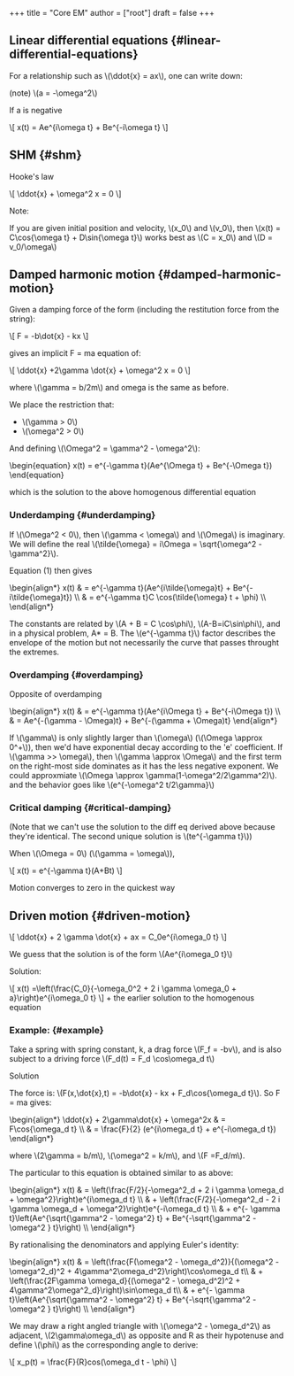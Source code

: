 +++
title = "Core EM"
author = ["root"]
draft = false
+++

## Linear differential equations {#linear-differential-equations}

For a relationship such as \\(\ddot{x} = ax\\), one can write down:

(note)
\\(a = -\omega^2\\)

If a is negative

\\[
x(t) = Ae^{i\omega t} + Be^{-i\omega t}
\\]


## SHM {#shm}

Hooke's law

\\[
\ddot{x} + \omega^2 x = 0
\\]

Note:

If you are given initial position and velocity, \\(x\_0\\) and \\(v\_0\\), then \\(x(t) = C\cos{\omega t} + D\sin{\omega t}\\) works best as \\(C = x\_0\\) and \\(D = v\_0/\omega\\)


## Damped harmonic motion {#damped-harmonic-motion}

Given a damping force of the form (including the restitution force from the string):

\\[
F = -b\dot{x} - kx
\\]

gives an implicit F = ma equation of:

\\[
\ddot{x} +2\gamma \dot{x} + \omega^2 x = 0
\\]

where \\(\gamma = b/2m\\) and omega is the same as before.

We place the restriction that:

-   \\(\gamma > 0\\)
-   \\(\omega^2 > 0\\)

And defining \\(\Omega^2 = \gamma^2 - \omega^2\\):

\begin{equation}
x(t) = e^{-\gamma t}(Ae^{\Omega t} + Be^{-\Omega t})
\end{equation}

which is the solution to the above homogenous differential equation


### Underdamping {#underdamping}

If \\(\Omega^2 < 0\\), then \\(\gamma < \omega\\) and \\(\Omega\\) is imaginary. We will define the real \\(\tilde{\omega} = i\Omega = \sqrt{\omega^2 - \gamma^2}\\).

Equation (1) then gives

\begin{align\*}
x(t) & = e^{-\gamma t}(Ae^{i\tilde{\omega}t} + Be^{-i\tilde{\omega}t}) \\\\
     & = e^{-\gamma t}C \cos(\tilde{\omega} t + \phi)  \\\\
\end{align\*}

The constants are related by \\(A + B = C \cos\phi\\), \\(A-B=iC\sin\phi\\), and in a physical problem, A\* = B. The \\(e^{-\gamma t}\\) factor describes the envelope of the motion but not necessarily the curve that passes throught the extremes.


### Overdamping {#overdamping}

Opposite of overdamping

\begin{align\*}
x(t) & = e^{-\gamma t}(Ae^{i\Omega t} + Be^{-i\Omega t}) \\\\
     & = Ae^{-(\gamma - \Omega)t} + Be^{-(\gamma + \Omega)t}
\end{align\*}

If \\(\gamma\\) is only slightly larger than \\(\omega\\) (\\(\Omega \approx 0^+\\)), then we'd have exponential decay according to the  'e' coefficient. If \\(\gamma >> \omega\\), then \\(\gamma \approx \Omega\\) and the first term on the right-most side dominates as it has the less negative exponent. We could approxmiate \\(\Omega \approx \gamma(1-\omega^2/2\gamma^2)\\). and the behavior goes like \\(e^{-\omega^2 t/2\gamma}\\)


### Critical damping {#critical-damping}

(Note that we can't use the solution to the diff eq derived above because they're identical. The second unique solution is \\(te^{-\gamma t}\\))

When \\(\Omega = 0\\) (\\(\gamma = \omega\\)),

\\[
x(t) = e^{-\gamma t}(A+Bt)
\\]

Motion converges to zero in the quickest way


## Driven motion {#driven-motion}

\\[
\ddot{x} + 2 \gamma \dot{x} + ax = C\_0e^{i\omega\_0 t}
\\]

We guess that the solution is of the form \\(Ae^{i\omega\_0 t}\\)

Solution:

\\[
x(t) =\left(\frac{C\_0}{-\omega\_0^2 + 2 i \gamma \omega\_0 + a}\right)e^{i\omega\_0 t}
\\] + the earlier solution to the homogenous equation


### Example: {#example}

Take a spring with spring constant, k, a drag force \\(F\_f = -bv\\), and is also subject to a driving force \\(F\_d(t) = F\_d \cos\omega\_d t\\)

<span class="underline">Solution</span>

The force is:
\\(F(x,\dot{x},t) = -b\dot{x} - kx + F\_d\cos{\omega\_d t}\\). So F = ma gives:

\begin{align\*}
\ddot{x} + 2\gamma\dot{x} + \omega^2x & = F\cos{\omega\_d t} \\\\
                                      & = \frac{F}{2} (e^{i\omega\_d t} + e^{-i\omega\_d t})
\end{align\*}

where \\(2\gamma = b/m\\), \\(\omega^2 = k/m\\), and \\(F =F\_d/m\\).

The particular to this equation is obtained similar to as above:

\begin{align\*}
x(t) & = \left(\frac{F/2}{-\omega^2\_d + 2 i \gamma \omega\_d + \omega^2}\right)e^{i\omega\_d t} \\\\
       & + \left(\frac{F/2}{-\omega^2\_d - 2 i \gamma \omega\_d + \omega^2}\right)e^{-i\omega\_d t} \\\\
       & + e^{- \gamma t}\left(Ae^{\sqrt{\gamma^2 - \omega^2} t} + Be^{-\sqrt{\gamma^2 - \omega^2  } t}\right) \\\\
\end{align\*}

By rationalising the denominators and applying Euler's identity:

\begin{align\*}
x(t) & = \left(\frac{F(\omega^2 - \omega\_d^2)}{(\omega^2 - \omega^2\_d)^2 + 4\gamma^2\omega\_d^2}\right)\cos\omega\_d t\\\\
       & + \left(\frac{2F\gamma \omega\_d}{(\omega^2 - \omega\_d^2)^2 + 4\gamma^2\omega^2\_d}\right)\sin\omega\_d t\\\\
       & + e^{- \gamma t}\left(Ae^{\sqrt{\gamma^2 - \omega^2} t} + Be^{-\sqrt{\gamma^2 - \omega^2 } t}\right) \\\\
\end{align\*}

We may draw a right angled triangle with \\(\omega^2 - \omega\_d^2\\) as adjacent, \\(2\gamma\omega\_d\\) as opposite and R as their hypotenuse and define \\(\phi\\) as the corresponding angle to derive:

\\[
x\_p(t) = \frac{F}{R}cos(\omega\_d t - \phi)
\\]